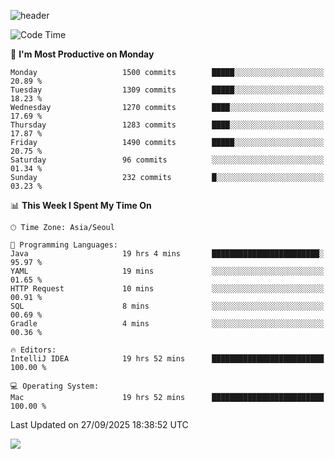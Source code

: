 ![header](https://capsule-render.vercel.app/api?type=Egg&color=timeAuto&height=300&section=header&text=PoPo&fontSize=90&animation=fadeIn)

  <!--START_SECTION:waka-->
![Code Time](http://img.shields.io/badge/Code%20Time-2%2C997%20hrs%2032%20mins-blue)

📅 **I'm Most Productive on Monday** 

```text
Monday                   1500 commits        █████░░░░░░░░░░░░░░░░░░░░   20.89 % 
Tuesday                  1309 commits        █████░░░░░░░░░░░░░░░░░░░░   18.23 % 
Wednesday                1270 commits        ████░░░░░░░░░░░░░░░░░░░░░   17.69 % 
Thursday                 1283 commits        ████░░░░░░░░░░░░░░░░░░░░░   17.87 % 
Friday                   1490 commits        █████░░░░░░░░░░░░░░░░░░░░   20.75 % 
Saturday                 96 commits          ░░░░░░░░░░░░░░░░░░░░░░░░░   01.34 % 
Sunday                   232 commits         █░░░░░░░░░░░░░░░░░░░░░░░░   03.23 % 
```


📊 **This Week I Spent My Time On** 

```text
🕑︎ Time Zone: Asia/Seoul

💬 Programming Languages: 
Java                     19 hrs 4 mins       ████████████████████████░   95.97 % 
YAML                     19 mins             ░░░░░░░░░░░░░░░░░░░░░░░░░   01.65 % 
HTTP Request             10 mins             ░░░░░░░░░░░░░░░░░░░░░░░░░   00.91 % 
SQL                      8 mins              ░░░░░░░░░░░░░░░░░░░░░░░░░   00.69 % 
Gradle                   4 mins              ░░░░░░░░░░░░░░░░░░░░░░░░░   00.36 % 

🔥 Editors: 
IntelliJ IDEA            19 hrs 52 mins      █████████████████████████   100.00 % 

💻 Operating System: 
Mac                      19 hrs 52 mins      █████████████████████████   100.00 % 
```


 Last Updated on 27/09/2025 18:38:52 UTC
<!--END_SECTION:waka-->



<img src="https://capsule-render.vercel.app/api?type=Egg&color=timeAuto&height=300&section=footer&text=PoPo&fontSize=90&animation=fadeIn&reversal=true" />
